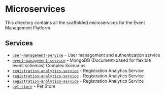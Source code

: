 # Microservices

This directory contains all the scaffolded microservices for the Event Management Platform.

## Services
- [`user-management-service`](./services/user-management-service) - User management and authentication service
- [`event-management-service`](./services/event-management-service) - MongoDB (Document-based for flexible event schemas) Complex Scenarios
- [`registration-analytics-service`](./services/registration-analytics-service) - Registration Analytics Service
- [`registration-analytics-service`](./services/registration-analytics-service) - Registration Analytics Service
- [`registration-analytics-service`](./services/registration-analytics-service) - Registration Analytics Service
- [`pet-store`](./services/pet-store) - Pet Store
